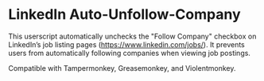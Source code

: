 # LinkedIn Auto-Unfollow-Company
This userscript automatically unchecks the "Follow Company" checkbox on LinkedIn’s job listing pages (https://www.linkedin.com/jobs/). It prevents users from automatically following companies when viewing job postings.

Compatible with Tampermonkey, Greasemonkey, and Violentmonkey.
